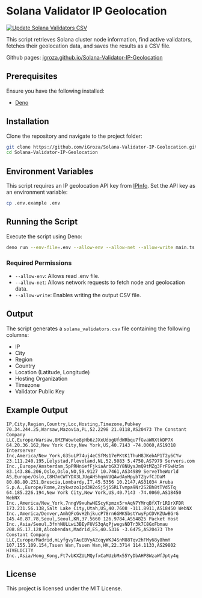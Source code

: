 # Solana Validator IP Geolocation

[![Update Solana Validators CSV](https://github.com/iGroza/Solana-Validator-IP-Geolocation/actions/workflows/update-solana-validator-csv.yml/badge.svg)](https://github.com/iGroza/Solana-Validator-IP-Geolocation/actions/workflows/update-solana-validator-csv.yml)

This script retrieves Solana cluster node information, find active validators, fetches their geolocation data, and saves the results as a CSV file.

Github pages: [igroza.github.io/Solana-Validator-IP-Geolocation](https://igroza.github.io/Solana-Validator-IP-Geolocation/)

## Prerequisites

Ensure you have the following installed:

- [Deno](https://deno.land/manual/getting_started/installation)

## Installation

Clone the repository and navigate to the project folder:

```sh
git clone https://github.com/iGroza/Solana-Validator-IP-Geolocation.git
cd Solana-Validator-IP-Geolocation
```

## Environment Variables

This script requires an IP geolocation API key from [IPInfo](https://ipinfo.io/signup). Set the API key as an environment variable:

```sh
cp .env.example .env
```

## Running the Script

Execute the script using Deno:

```sh
deno run --env-file=.env --allow-env --allow-net --allow-write main.ts
```

### Required Permissions

- `--allow-env`: Allows read .env file.
- `--allow-net`: Allows network requests to fetch node and geolocation data.
- `--allow-write`: Enables writing the output CSV file.

## Output

The script generates a `solana_validators.csv` file containing the following columns:

- IP
- City
- Region
- Country
- Location (Latitude, Longitude)
- Hosting Organization
- Timezone
- Validator Public Key

## Example Output

```csv
IP,City,Region,Country,Loc,Hosting,Timezone,Pubkey
70.34.244.25,Warsaw,Mazovia,PL,52.2298 21.0118,AS20473 The Constant Company  LLC,Europe/Warsaw,8MZFWowte8pHb6zJXxUdogUfdWRbqu7fGvaWRXtkDP7X
64.20.36.162,New York City,New York,US,40.7143 -74.0060,AS19318 Interserver  Inc,America/New_York,G35uLP74uj4eCSfMs17ePKtK1ThuH8JKebAP1T2y6CYw
23.111.240.195,Lelystad,Flevoland,NL,52.5083 5.4750,AS7979 Servers.com  Inc.,Europe/Amsterdam,5pPRHniefFjkiaArbGX3Y8NUysJmQ9tMZg3FrFGwHzSm
83.143.86.206,Oslo,Oslo,NO,59.9127 10.7461,AS34989 ServeTheWorld AS,Europe/Oslo,C8H7mCWTYDX3LJUgAH5hqmVUQAwdAyHpybTZgvfCJDaM
80.88.80.251,Brescia,Lombardy,IT,45.5356 10.2147,AS31034 Aruba S.p.A.,Europe/Rome,2zykwzzo1pd3H2oSj5j5SRLTvmpa9Nr2S2Bh8tTVd5Tq
64.185.226.194,New York City,New York,US,40.7143 -74.0060,AS18450 WebNX  Inc.,America/New_York,7nngV9xuhwHEScyKpmzx5rvAqN7YMrqBfXTr1RDrXFDR
173.231.56.138,Salt Lake City,Utah,US,40.7608 -111.8911,AS18450 WebNX  Inc.,America/Denver,AmhQFcGvH2hjkucP78rn6GMKSbstYwyFpCDVKZUwBGrG
145.40.87.78,Seoul,Seoul,KR,37.5660 126.9784,AS54825 Packet Host  Inc.,Asia/Seoul,3fnhNULLwi3BEyFUVS3qAqPjwegsNDTr3k7C8GxFbmau
208.85.17.128,Alcobendas,Madrid,ES,40.5316 -3.6475,AS20473 The Constant Company  LLC,Europe/Madrid,mLyfgvyTAuEBVyAZcqyWKJ4SnM88Tqv2hFMy68y8hmY
107.155.109.154,Tsuen Wan,Tsuen Wan,HK,22.3714 114.1133,AS29802 HIVELOCITY  Inc.,Asia/Hong_Kong,Ft7vbKXZULMQyfxCaMUzbMx55YyDbAHP8WzaWfJpty4q
```

## License

This project is licensed under the MIT License.
